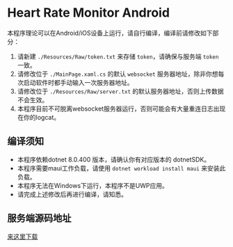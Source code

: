 ﻿# Heart Rate Monitor Android
本程序理论可以在Android/iOS设备上运行，请自行编译，编译前请修改如下部分：

1. 请新建 `./Resources/Raw/token.txt` 来存储 `token`，请确保与服务端 `token` 一致。
2. 请修改位于 `./MainPage.xaml.cs` 的默认 `websocket` 服务器地址，除非你想每次启动软件时都手动输入一次服务器地址。
3. 请修改位于 `./Resources/Raw/server.txt` 的默认服务器地址，否则上传数据不会生效。
4. 本程序目前不可脱离websocket服务器运行，否则可能会有大量重连日志出现在你的logcat。

## 编译须知
- 本程序依赖dotnet 8.0.400 版本，请确认你有对应版本的 dotnetSDK。
- 本程序需要maui工作负载，请使用 `dotnet workload install maui` 来安装此负载。
- 本程序无法在Windows下运行，本程序不是UWP应用。
- 请完成上述修改后再进行编译，请知悉。

## 服务端源码地址
[来这里下载](https://github.com/NuanRMxi-Lazy-Team/HikarinHeartRateMonitorService)